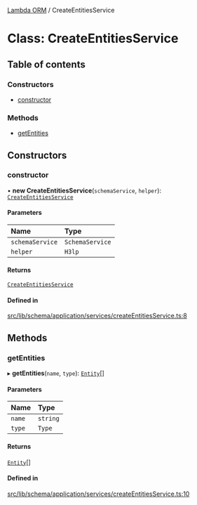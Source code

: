 [Lambda ORM](../README.md) / CreateEntitiesService

# Class: CreateEntitiesService

## Table of contents

### Constructors

- [constructor](CreateEntitiesService.md#constructor)

### Methods

- [getEntities](CreateEntitiesService.md#getentities)

## Constructors

### constructor

• **new CreateEntitiesService**(`schemaService`, `helper`): [`CreateEntitiesService`](CreateEntitiesService.md)

#### Parameters

| Name | Type |
| :------ | :------ |
| `schemaService` | `SchemaService` |
| `helper` | `H3lp` |

#### Returns

[`CreateEntitiesService`](CreateEntitiesService.md)

#### Defined in

[src/lib/schema/application/services/createEntitiesService.ts:8](https://github.com/lambda-orm/lambdaorm-base/blob/1348d1f/src/lib/schema/application/services/createEntitiesService.ts#L8)

## Methods

### getEntities

▸ **getEntities**(`name`, `type`): [`Entity`](../interfaces/Entity.md)[]

#### Parameters

| Name | Type |
| :------ | :------ |
| `name` | `string` |
| `type` | `Type` |

#### Returns

[`Entity`](../interfaces/Entity.md)[]

#### Defined in

[src/lib/schema/application/services/createEntitiesService.ts:10](https://github.com/lambda-orm/lambdaorm-base/blob/1348d1f/src/lib/schema/application/services/createEntitiesService.ts#L10)
